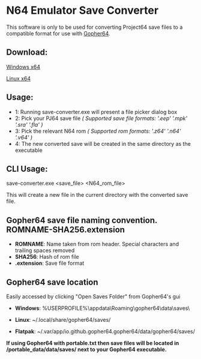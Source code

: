 # N64 Emulator Save Converter

This software is only to be used for converting Project64 save files to a compatible format for use with [Gopher64](https://github.com/gopher64/gopher64).

## Download:

[Windows x64](https://github.com/lualona66/save-converter/releases/latest/download/save-converter-windows-amd64.zip)

[Linux x64](https://github.com/lualona66/save-converter/releases/latest/download/save-converter-linux-amd64.tar.gz)


## Usage:

- 1: Running save-converter.exe will present a file picker dialog box
- 2: Pick your PJ64 save file  _( Supported save file formats: '.eep' '.mpk' '.sra' '.fla' )_
- 3: Pick the relevant N64 rom  _( Supported rom formats: '.z64' '.n64' '.v64' )_
- 4: The new converted save will be created in the same directory as the executable

## CLI Usage:

save-converter.exe <save_file> <N64_rom_file>

This will create a new file in the current directory with the converted save file.



## Gopher64 save file naming convention. ROMNAME-SHA256.extension

* **ROMNAME**: Name taken from rom header. Special characters and trailing spaces removed
* **SHA256**: Hash of rom file
* **.extension**: Save file format


## Gopher64 save location

Easily accessed by clicking "Open Saves Folder" from Gopher64's gui


* **Windows**: %USERPROFILE%\appdata\Roaming\gopher64\data\saves\
 
* **Linux**: ~/.local/share/gopher64/saves/
* **Flatpak**: ~/.var/app/io.github.gopher64.gopher64/data/gopher64/saves/

**If using Gopher64 with portable.txt then save files will be located in /portable_data/data/saves/ next to your Gopher64 executable.**






